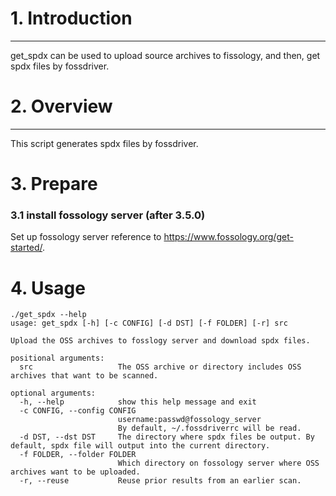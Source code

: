 # 1. Introduction
***
get_spdx can be used to upload source archives to fissology, and then, get spdx files by fossdriver.

# 2. Overview
***
This script generates spdx files by fossdriver.

# 3. Prepare

### 3.1 install fossology server (after 3.5.0)

Set up fossology server reference to https://www.fossology.org/get-started/.

# 4. Usage

```
./get_spdx --help
usage: get_spdx [-h] [-c CONFIG] [-d DST] [-f FOLDER] [-r] src

Upload the OSS archives to fosslogy server and download spdx files.

positional arguments:
  src                   The OSS archive or directory includes OSS archives that want to be scanned.

optional arguments:
  -h, --help            show this help message and exit
  -c CONFIG, --config CONFIG
                        username:passwd@fossology_server
                        By default, ~/.fossdriverrc will be read.
  -d DST, --dst DST     The directory where spdx files be output. By default, spdx file will output into the current directory.
  -f FOLDER, --folder FOLDER
                        Which directory on fossology server where OSS archives want to be uploaded.
  -r, --reuse           Reuse prior results from an earlier scan.

```

